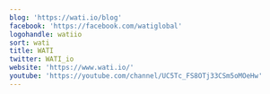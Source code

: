 ```yaml
---
blog: 'https://wati.io/blog'
facebook: 'https://facebook.com/watiglobal'
logohandle: watiio
sort: wati
title: WATI
twitter: WATI_io
website: 'https://www.wati.io/'
youtube: 'https://youtube.com/channel/UC5Tc_FS8OTj33CSm5oMOeHw'
---
```

